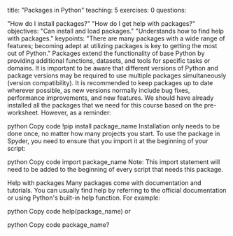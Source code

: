 title: "Packages in Python"
teaching: 5
exercises: 0
questions:

"How do I install packages?"
"How do I get help with packages?"
objectives:
"Can install and load packages."
"Understands how to find help with packages."
keypoints:
"There are many packages with a wide range of features; becoming adept at utilizing packages is key to getting the most out of Python."
Packages extend the functionality of base Python by providing additional functions, datasets, and tools for specific tasks or domains. It is important to be aware that different versions of Python and package versions may be required to use multiple packages simultaneously (version compatibility). It is recommended to keep packages up to date wherever possible, as new versions normally include bug fixes, performance improvements, and new features. We should have already installed all the packages that we need for this course based on the pre-worksheet. However, as a reminder:

python
Copy code
!pip install package_name
Installation only needs to be done once, no matter how many projects you start. To use the package in Spyder, you need to ensure that you import it at the beginning of your script:

python
Copy code
import package_name
Note:
This import statement will need to be added to the beginning of every script that needs this package.

Help with packages
Many packages come with documentation and tutorials. You can usually find help by referring to the official documentation or using Python's built-in help function. For example:

python
Copy code
help(package_name)
or

python
Copy code
package_name?